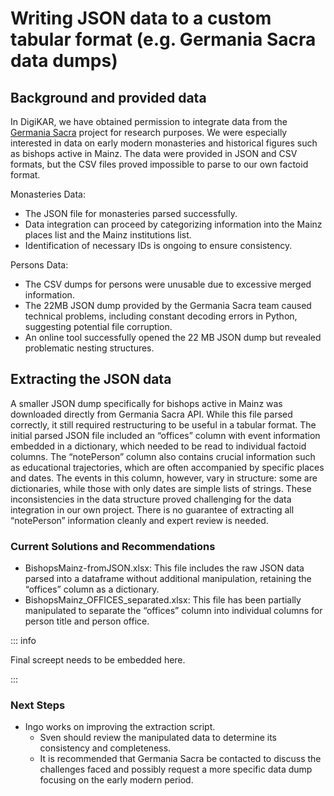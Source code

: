 # Writing JSON data to a custom tabular format (e.g. Germania Sacra data dumps)

## Background and provided data

In DigiKAR, we have obtained permission to integrate data from the [Germania Sacra](https://adw-goe.de/en/germania-sacra) project for research purposes. We were especially interested in data on early modern monasteries and historical figures such as bishops active in Mainz. The data were provided in JSON and CSV formats, but the CSV files proved impossible to parse to our own factoid format.

Monasteries Data:

- The JSON file for monasteries parsed successfully.
- Data integration can proceed by categorizing information into the Mainz places list and the Mainz institutions list.
- Identification of necessary IDs is ongoing to ensure consistency.

Persons Data:

- The CSV dumps for persons were unusable due to excessive merged information.
- The 22MB JSON dump provided by the Germania Sacra team caused technical problems, including constant decoding errors in Python, suggesting potential file corruption.
- An online tool successfully opened the 22 MB JSON dump but revealed problematic nesting structures.

## Extracting the JSON data

A smaller JSON dump specifically for bishops active in Mainz was downloaded directly from Germania Sacra API. While this file parsed correctly, it still required restructuring to be useful in a tabular format.
The initial parsed JSON file included an “offices” column with event information embedded in a dictionary, which needed to be read to individual factoid columns. The “notePerson” column also contains crucial information such as educational trajectories, which are often accompanied by specific places and dates. The events in this column, however, vary in structure: some are dictionaries, while those with only dates are simple lists of strings. These inconsistencies in the data structure proved challenging for the data integration in our own project. There is no guarantee of extracting all “notePerson” information cleanly and expert review is needed.

### Current Solutions and Recommendations

- BishopsMainz-fromJSON.xlsx: This file includes the raw JSON data parsed into a dataframe without additional manipulation, retaining the “offices” column as a dictionary.
- BishopsMainz_OFFICES_separated.xlsx: This file has been partially manipulated to separate the “offices” column into individual columns for person title and person office.

::: info

Final screept needs to be embedded here.

:::

### Next Steps

- Ingo works on improving the extraction script.
  - Sven should review the manipulated data to determine its consistency and completeness.
  - It is recommended that Germania Sacra be contacted to discuss the challenges faced and possibly request a more specific data dump focusing on the early modern period.
